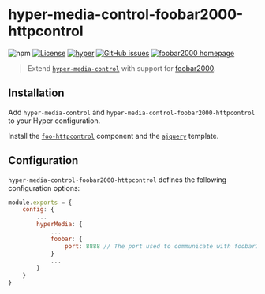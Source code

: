 # hyper-media-control-foobar2000-httpcontrol

![npm](https://img.shields.io/npm/v/hyper-media-control-foobar2000-httpcontrol.svg)
[![License](https://img.shields.io/github/license/OrionNebula/hyper-media-control-foobar2000-httpcontrol.svg)](LICENSE)
[![hyper](https://img.shields.io/badge/Hyper-v2.0.0-brightgreen.svg)](https://github.com/zeit/hyper/releases/tag/2.0.0)
[![GitHub issues](https://img.shields.io/github/issues/OrionNebula/hyper-media-control-foobar2000-httpcontrol.svg)](https://github.com/OrionNebula/hyper-media-control-foobar2000-httpcontrol/issues)
[![foobar2000 homepage](https://www.foobar2000.org/button-small.png)](https://www.foobar2000.org/ "foobar2000 homepage")

> Extend [`hyper-media-control`](https://github.com/OrionNebula/hyper-media-control) with support for [foobar2000](https://www.foobar2000.org/).

## Installation

Add `hyper-media-control` and `hyper-media-control-foobar2000-httpcontrol` to your Hyper configuration.

Install the [`foo-httpcontrol`](https://hydrogenaud.io/index.php/topic,62218.0.html) component and the [`ajquery`](https://bitbucket.org/oblikoamorale/foo_httpcontrol/downloads/) template.

## Configuration

`hyper-media-control-foobar2000-httpcontrol` defines the following configuration options:

```js
module.exports = {
    config: {
        ...
        hyperMedia: {
            ...
            foobar: {
                port: 8888 // The port used to communicate with foobar2000
            }
            ...
        }
    }
}
```